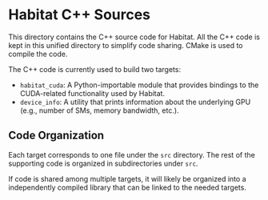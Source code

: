 Habitat C++ Sources
===================
This directory contains the C++ source code for Habitat. All the C++ code is
kept in this unified directory to simplify code sharing. CMake is used to
compile the code.

The C++ code is currently used to build two targets:

- `habitat_cuda`: A Python-importable module that provides bindings to the
  CUDA-related functionality used by Habitat.
- `device_info`: A utility that prints information about the underlying GPU
  (e.g., number of SMs, memory bandwidth, etc.).

Code Organization
-----------------
Each target corresponds to one file under the `src` directory. The rest of the
supporting code is organized in subdirectories under `src`.

If code is shared among multiple targets, it will likely be organized into a
independently compiled library that can be linked to the needed targets.
